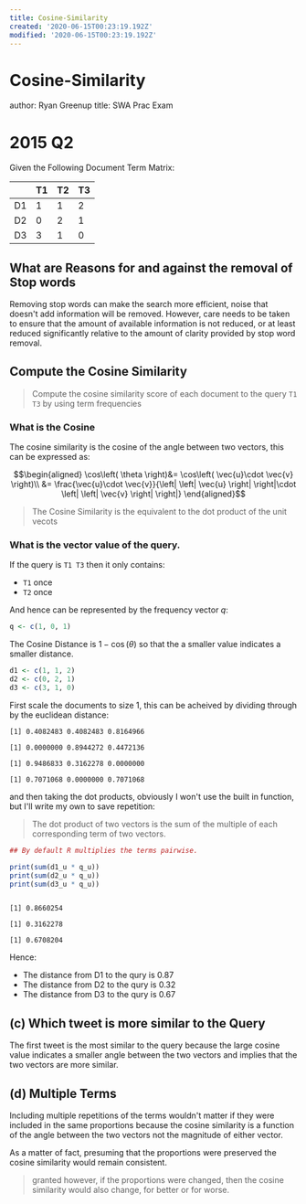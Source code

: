 ```yaml
---
title: Cosine-Similarity
created: '2020-06-15T00:23:19.192Z'
modified: '2020-06-15T00:23:19.192Z'
---
```


# Cosine-Similarity
author: Ryan Greenup
title: SWA Prac Exam

2015 Q2
=======

Given the Following Document Term Matrix:

|     | T1  | T2  | T3  |
|-----|-----|-----|-----|
| D1  | 1   | 1   | 2   |
| D2  | 0   | 2   | 1   |
| D3  | 3   | 1   | 0   |

What are Reasons for and against the removal of Stop words
----------------------------------------------------------

Removing stop words can make the search more efficient, noise that
doesn't add information will be removed. However, care needs to be taken
to ensure that the amount of available information is not reduced, or at
least reduced significantly relative to the amount of clarity provided
by stop word removal.

Compute the Cosine Similarity
-----------------------------

> Compute the cosine similarity score of each document to the query
> `T1 T3` by using term frequencies

### What is the Cosine

The cosine similarity is the cosine of the angle between two vectors,
this can be expressed as:

$$\begin{aligned}
      \cos\left( \theta \right)&= \cos\left( \vec{u}\cdot  \vec{v} \right)\\
      &= \frac{\vec{u}\cdot  \vec{v}}{\left| \left| \vec{u} \right|
      \right|\cdot  \left| \left| \vec{v} \right| \right|}
\end{aligned}$$

> The Cosine Similarity is the equivalent to the dot product of the unit
> vecots

### What is the vector value of the query.

If the query is `T1 T3` then it only contains:

-   `T1` once
-   `T2` once

And hence can be represented by the frequency vector $q$:

``` r
q <- c(1, 0, 1)
```

The Cosine Distance is $1- \cos\left( \theta \right)$ so that the a
smaller value indicates a smaller distance.

``` r
d1 <- c(1, 1, 2)
d2 <- c(0, 2, 1)
d3 <- c(3, 1, 0)
```

First scale the documents to size 1, this can be acheived by dividing
through by the euclidean distance:

``` example
[1] 0.4082483 0.4082483 0.8164966

[1] 0.0000000 0.8944272 0.4472136

[1] 0.9486833 0.3162278 0.0000000

[1] 0.7071068 0.0000000 0.7071068
```

and then taking the dot products, obviously I won't use the built in
function, but I'll write my own to save repetition:

> The dot product of two vectors is the sum of the multiple of each
> corresponding term of two vectors.

``` r
## By default R multiplies the terms pairwise.

print(sum(d1_u * q_u))
print(sum(d2_u * q_u))
print(sum(d3_u * q_u))
```

``` example

[1] 0.8660254

[1] 0.3162278

[1] 0.6708204
```

Hence:

-   The distance from D1 to the qury is 0.87
-   The distance from D2 to the qury is 0.32
-   The distance from D3 to the qury is 0.67

(c) Which tweet is more similar to the Query
--------------------------------------------

The first tweet is the most similar to the query because the large
cosine value indicates a smaller angle between the two vectors and
implies that the two vectors are more similar.

(d) Multiple Terms
------------------

Including multiple repetitions of the terms wouldn't matter if they were
included in the same proportions because the cosine similarity is a
function of the angle between the two vectors not the magnitude of
either vector.

As a matter of fact, presuming that the proportions were preserved the
cosine similarity would remain consistent.

> granted however, if the proportions were changed, then the cosine
> similarity would also change, for better or for worse.
